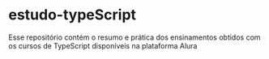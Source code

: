 # estudo-typeScript
Esse repositório contém o resumo e prática dos ensinamentos obtidos com os cursos de TypeScript disponíveis na plataforma Alura
